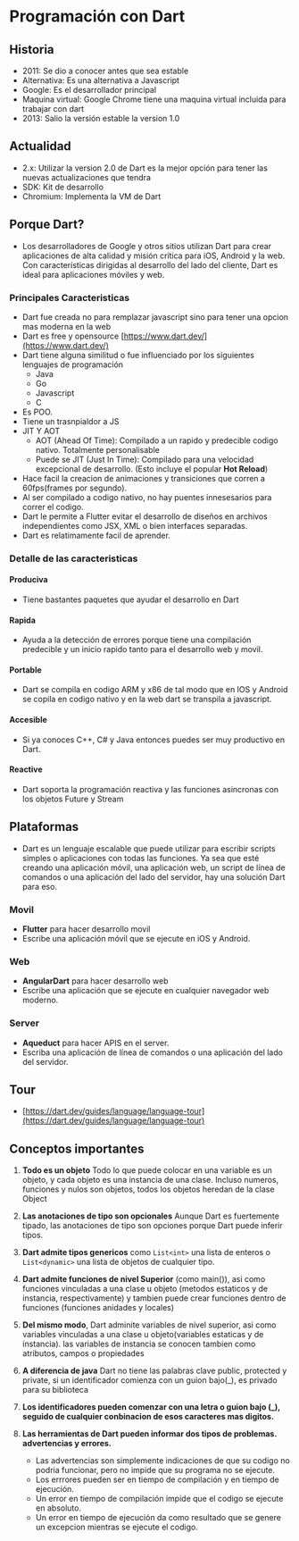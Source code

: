 # Programación con Dart

## Historia
- 2011: Se dio a conocer antes que sea estable
- Alternativa: Es una alternativa a Javascript
- Google: Es el desarrollador principal
- Maquina virtual: Google Chrome tiene una maquina virtual incluida para trabajar con dart
- 2013: Salio la versión estable la version 1.0

## Actualidad
- 2.x: Utilizar la version 2.0 de Dart es la mejor opción para tener las nuevas actualizaciones que tendra
- SDK: Kit de desarrollo
- Chromium: Implementa la VM de Dart 

## Porque Dart?
- Los desarrolladores de Google y otros sitios utilizan Dart para crear aplicaciones de alta calidad y misión crítica para iOS, Android y la web. Con características dirigidas al desarrollo del lado del cliente, Dart es ideal para aplicaciones móviles y web.

### Principales Caracteristicas
- Dart fue creada no para remplazar javascript sino para tener una opcion mas moderna en la web
- Dart es free y opensource [https://www.dart.dev/](https://www.dart.dev/)
- Dart tiene alguna similitud o fue influenciado por los siguientes lenguajes de programación
    - Java
    - Go
    - Javascript
    - C
- Es POO.
- Tiene un trasnpialdor a JS
- JIT Y AOT
    - AOT (Ahead Of Time): Compilado a un rapido y predecible codigo nativo. Totalmente personalisable
    - Puede se JIT (Just In Time): Compilado para una velocidad excepcional de desarrollo. (Esto incluye el popular **Hot Reload**)
- Hace facil la creacion de animaciones y transiciones que corren a 60fps(frames por segundo).
- Al ser compilado a codigo nativo, no hay puentes innesesarios para correr el codigo.
- Dart le permite a Flutter evitar el desarrollo de diseños en archivos independientes como JSX, XML o bien interfaces separadas.
- Dart es relatimamente facil de aprender.

### Detalle de las caracteristicas

#### Produciva
- Tiene bastantes paquetes que ayudar el desarrollo en Dart

#### Rapida
- Ayuda a la detección de errores porque tiene una compilación predecible y un inicio rapido tanto para el desarrollo web y movil.

#### Portable
- Dart se compila en codigo ARM y x86 de tal modo que en IOS y Android se copila en codigo nativo y en la web dart se transpila a javascript.

#### Accesible
- Si ya conoces C++, C# y Java entonces puedes ser muy productivo en Dart.

#### Reactive
- Dart soporta la programación reactiva y las funciones asincronas con los objetos Future y Stream

## Plataformas
- Dart es un lenguaje escalable que puede utilizar para escribir scripts simples o aplicaciones con todas las funciones. Ya sea que esté creando una aplicación móvil, una aplicación web, un script de línea de comandos o una aplicación del lado del servidor, hay una solución Dart para eso.

### Movil
- **Flutter** para hacer desarrollo movil
- Escribe una aplicación móvil que se ejecute en iOS y Android.

### Web
- **AngularDart** para hacer desarrollo web
- Escribe una aplicación que se ejecute en cualquier navegador web moderno.

### Server
- **Aqueduct** para hacer APIS en el server.
- Escriba una aplicación de línea de comandos o una aplicación del lado del servidor.

## Tour
- [https://dart.dev/guides/language/language-tour](https://dart.dev/guides/language/language-tour)

## Conceptos importantes

1. **Todo es un objeto** Todo lo que puede colocar en una variable es un objeto, y cada objeto es una instancia de una clase. Incluso numeros, funciones y nulos son objetos, todos los objetos heredan de la clase Object

2. **Las anotaciones de tipo son opcionales** Aunque Dart es fuertemente tipado, las anotaciones de tipo son opciones porque Dart puede inferir tipos.

3. **Dart admite tipos genericos** como `List<int>` una lista de enteros o `List<dynamic>` una lista de objetos de cualquier tipo.

4. **Dart admite funciones de nivel Superior** (como main()), asi como funciones vinculadas a una clase u objeto (metodos estaticos y de instancia, respectivamente) y tambien puede crear funciones dentro de funciones (funciones anidades y locales)

5. **Del mismo modo**, Dart adminite variables de nivel superior, asi como variables vinculadas a una clase u objeto(variables estaticas y de instancia). las variables de instancia se conocen tambien como atributos, campos o propiedades

6. **A diferencia de java** Dart no tiene las palabras clave public, protected y private, si un identificador comienza con un guion bajo(_), es privado para su biblioteca

7. **Los identificadores pueden comenzar con una letra o guion bajo (_), seguido de cualquier conbinacion de esos caracteres mas digitos.**

8. **Las herramientas de Dart pueden informar dos tipos de problemas. advertencias y errores.**
    - Las advertencias son simplemente indicaciones de que su codigo no podria funcionar, pero no impide que su programa no se ejecute.
    - Los errrores pueden ser en tiempo de compilación y en tiempo de ejecución. 
    - Un error en tiempo de compilación impide que el codigo se ejecute en absoluto.
    - Un error en tiempo de ejecución da como resultado que se genere un excepcion mientras se ejecute el codigo.